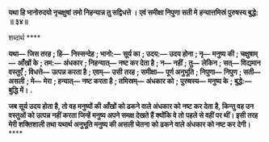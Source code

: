 **यथा हि भानोरुदयो नृचक्षुषां** **तमो निहन्यान्न तु सद्विधत्ते ।** **एवं समीक्षा निपुणा सती मे** **हन्यात्तमिस्रं पुरुषस्य बुद्धे: ॥ ३४॥** 

शब्दार्थ **** 

**यथा—** **जिस तरह** **; हि—** **निस्सन्देह** **; भानो:—** **सूर्य का** **; उदय:—** **उदय होना** **; नृ—** **मनुष्य की** **; चक्षुषाम्—** **आँखों के** **; तम:—** **अंधकार** **; निहन्यात्—** **नष्ट कर देता है** **; न—** **नहीं** **; तु—** **लेकिन** **; सत्—** **विद्यमान वस्तुएँ** **; विधत्ते—** **उत्पन्न करता है** **; एवम्—** **उसी** **तरह** **; समीक्षा—** **पूर्ण अनुभूति** **; निपुणा—** **निपुण** **; सती—** **असली** **; मे—** **मेरा** **; हन्यात्—** **नष्ट करता है** **; तमिस्रम्—** **अंधकार को** **;** **पुरुषस्य—** **मनुष्य के** **; बुद्धे:—** **बुद्धि में।** **.** 

**जब सूर्य उदय होता है, तो वह मनुष्यों की आँखों को ढकने वाले अंधकार को नष्ट कर देता** **है, किन्तु वह उन वस्तुओं को उत्पन्न नहीं करता जिन्हें मनुष्य अपने समक्ष देखते हैं क्योंकि वे तो** **पहले से वहीं पर थीं। इसी तरह मेरी शक्तिशाली तथा यथार्थ अनुभूति मनुष्य की असली चेतना** **को ढकने वाले अंधकार को नष्ट कर देगी।** **** 